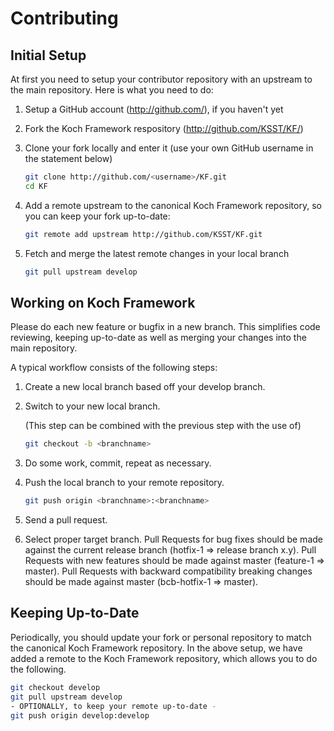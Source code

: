 # Contributing

## Initial Setup

At first you need to setup your contributor repository with an upstream to the main repository.
Here is what you need to do:

 1. Setup a GitHub account (http://github.com/), if you haven't yet
 2. Fork the Koch Framework respository (http://github.com/KSST/KF/)
 3. Clone your fork locally and enter it (use your own GitHub username
    in the statement below)

    ```sh
    git clone http://github.com/<username>/KF.git
    cd KF
    ```

 4. Add a remote upstream to the canonical Koch Framework repository, so you can keep your fork
    up-to-date:

    ```sh
    git remote add upstream http://github.com/KSST/KF.git
    ```

 5. Fetch and merge the latest remote changes in your local branch

    ```sh
    git pull upstream develop
    ```

## Working on Koch Framework

Please do each new feature or bugfix in a new branch.
This simplifies code reviewing, keeping up-to-date as well as merging your changes into the main repository.

A typical workflow consists of the following steps:

 1. Create a new local branch based off your develop branch.
 2. Switch to your new local branch.

    (This step can be combined with the previous step with the use of)

    ```sh
    git checkout -b <branchname>
    ```

 3. Do some work, commit, repeat as necessary.
 4. Push the local branch to your remote repository.

    ```sh
    git push origin <branchname>:<branchname>
    ```
 5. Send a pull request.

 6. Select proper target branch.
    Pull Requests for bug fixes should be made against the current release branch (hotfix-1 => release branch x.y).
    Pull Requests with new features should be made against master (feature-1 => master).
    Pull Requests with backward compatibility breaking changes should be made against master (bcb-hotfix-1 => master).

## Keeping Up-to-Date

Periodically, you should update your fork or personal repository to match the canonical Koch Framework repository.
In the above setup, we have added a remote to the Koch Framework repository, which allows you to do the following.

```sh
git checkout develop
git pull upstream develop
- OPTIONALLY, to keep your remote up-to-date -
git push origin develop:develop
```
